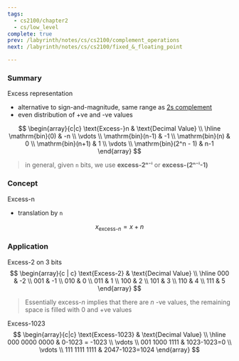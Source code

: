 ```yaml
---
tags:
  - cs2100/chapter2
  - cs/low_level
complete: true
prev: /labyrinth/notes/cs/cs2100/complement_operations
next: /labyrinth/notes/cs/cs2100/fixed_&_floating_point

---
```

### Summary
Excess representation
- alternative to sign-and-magnitude, same range as [2s complement](/labyrinth/notes/cs/cs2100/signed_numbers#^bc6f6a)
- even distribution of +ve and -ve values

$$
\begin{array}{c|c}
\text{Excess-}n & \text{Decimal Value} \\
\hline
\mathrm{bin}(0) & -n \\
\vdots \\
\mathrm{bin}(n-1) & -1 \\
\mathrm{bin}(n) & 0 \\
\mathrm{bin}(n+1) & 1 \\
\vdots \\
\mathrm{bin}(2^n - 1) & n-1
\end{array}
$$
> in general, given `n` bits, we use **excess-2ⁿ⁻ⁱ** or **excess-(2ⁿ⁻ⁱ-1)**
### Concept
Excess-n
- translation by `n`

$$
x_{\text{excess-}n}=x + n
$$
### Application
Excess-2 on 3 bits
$$
\begin{array}{c | c}
\text{Excess-2} & \text{Decimal Value} \\
\hline
000 & -2 \\
001 & -1 \\
010 & 0 \\
011 & 1 \\
100 & 2 \\
101 & 3 \\
110 & 4 \\
111 & 5
\end{array}
$$
> Essentially excess-$n$ implies that there are $n$ -ve values, the remaining space is filled with 0 and +ve values

Excess-1023
$$
\begin{array}{c|c}
\text{Excess-1023} & \text{Decimal Value} \\
\hline
000 0000 0000 & 0-1023 = -1023 \\
\vdots \\
001 1000 1111 & 1023-1023=0 \\
\vdots \\
111 1111 1111 & 2047-1023=1024
\end{array}
$$